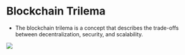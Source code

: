 # Blockchain Trilema

<div grid="~ cols-2 gap-2" m="t-2">
<div>


- The blockchain trilema is a concept that describes the trade-offs between decentralization, security, and scalability.

</div>
  <div>
    <img border="rounded" src="/tsukihi-triangle.gif">
  </div>
</div>
